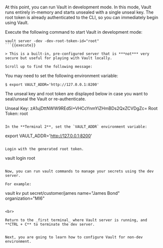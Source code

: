 At this point, you can run Vault in development mode. In this mode, Vault runs entirely in-memory and starts unsealed with a single unseal key. The root token is already authenticated to the CLI, so you can immediately begin using Vault.

Execute the following command to start Vault in development mode:

```
vault server -dev -dev-root-token-id="root"
```{{execute}}

> This is a built-in, pre-configured server that is ***not*** very secure but useful for playing with Vault locally.

Scroll up to find the following message:

```
You may need to set the following environment variable:

    $ export VAULT_ADDR='http://127.0.0.1:8200'

The unseal key and root token are displayed below in case you want to
seal/unseal the Vault or re-authenticate.

Unseal Key: zA1ujDttNWW9REd5I+VHCcYnmYiZHmBDs2QxZCVDgZc=
Root Token: root
```

In the **Terminal 2**, set the `VAULT_ADDR` environment variable:

```
export VAULT_ADDR='http://127.0.0.1:8200'
```{{execute T2}}

Login with the generated root token.

```
vault login root
```{{execute T2}}

Now, you can run vault commands to manage your secrets using the dev server.

For example:

```
vault kv put secret/customer/james name="James Bond" organization="MI6"
```{{execute T2}}

<br>

Return to the _first terminal_ where Vault server is running, and **CTRL + C** to terminate the dev server.  


Next, you are going to learn how to configure Vault for non-dev environment.
